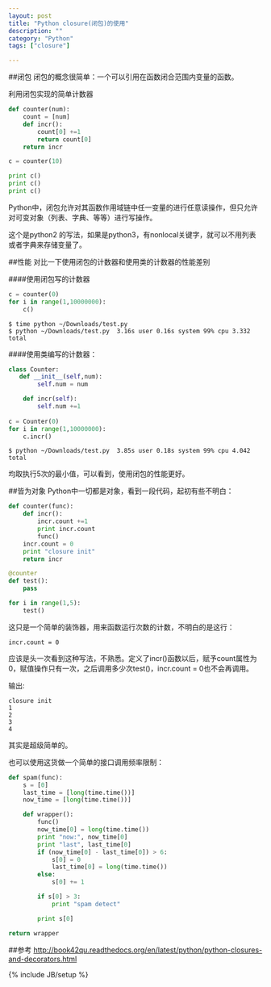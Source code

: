 ```yaml
---
layout: post
title: "Python closure(闭包)的使用"
description: ""
category: "Python"
tags: ["closure"]

---
```


##闭包
闭包的概念很简单：一个可以引用在函数闭合范围内变量的函数。

利用闭包实现的简单计数器

```python
def counter(num):
	count = [num]
	def incr():
		count[0] +=1
		return count[0]
	return incr

c = counter(10)

print c()
print c()
print c()
```
Python中，闭包允许对其函数作用域链中任一变量的进行任意读操作，但只允许对可变对象（列表、字典、等等）进行写操作。

这个是python2 的写法，如果是python3，有nonlocal关键字，就可以不用列表或者字典来存储变量了。

<!--more-->

##性能
对比一下使用闭包的计数器和使用类的计数器的性能差别

####使用闭包写的计数器
```python
c = counter(0)
for i in range(1,10000000):
	c()
```

```shell
$ time python ~/Downloads/test.py
$ python ~/Downloads/test.py  3.16s user 0.16s system 99% cpu 3.332 total
```
	

####使用类编写的计数器：

```python
class Counter:
   def __init__(self,num):
        self.num = num

    def incr(self):
        self.num +=1
        
c = Counter(0)
for i in range(1,10000000):
    c.incr()
```

```shell
$ python ~/Downloads/test.py  3.85s user 0.18s system 99% cpu 4.042 total
```

均取执行5次的最小值，可以看到，使用闭包的性能更好。

##皆为对象
Python中一切都是对象，看到一段代码，起初有些不明白：

```python
def counter(func):
    def incr():
        incr.count +=1
        print incr.count
        func()
    incr.count = 0
    print "closure init"
    return incr

@counter
def test():
    pass

for i in range(1,5):
    test()
```

这只是一个简单的装饰器，用来函数运行次数的计数，不明白的是这行：

	incr.count = 0

应该是头一次看到这种写法，不熟悉。定义了incr()函数以后，赋予count属性为0，赋值操作只有一次，之后调用多少次test()，incr.count = 0也不会再调用。

输出:

	closure init
	1
	2	
	3
	4

其实是超级简单的。

也可以使用这货做一个简单的接口调用频率限制：

```python
def spam(func):
    s = [0]
    last_time = [long(time.time())]
    now_time = [long(time.time())]

    def wrapper():
        func()
        now_time[0] = long(time.time())
        print "now:", now_time[0]
        print "last", last_time[0]
        if (now_time[0] - last_time[0]) > 6:
            s[0] = 0
            last_time[0] = long(time.time())
        else:
            s[0] += 1

        if s[0] > 3:
            print "spam detect"

        print s[0]

return wrapper

```

##参考
<http://book42qu.readthedocs.org/en/latest/python/python-closures-and-decorators.html>

{% include JB/setup %}
